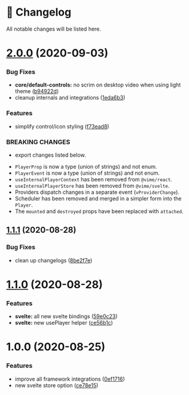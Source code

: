 # 🤖 Changelog

All notable changes will be listed here.

# [2.0.0](https://github.com/vime-js/vime/compare/@vime/svelte@1.2.0...@vime/svelte@2.0.0) (2020-09-03)


### Bug Fixes

* **core/default-controls:** no scrim on desktop video when using light theme ([b94922d](https://github.com/vime-js/vime/commit/b94922db2e1c775838fcee3bb01c8ccd4a695129))
* cleanup internals and integrations ([1eda6b3](https://github.com/vime-js/vime/commit/1eda6b379dc4ad5829906fdb472a5a51a3c9090a))


### Features

* simplify control/icon styling ([f73ead8](https://github.com/vime-js/vime/commit/f73ead8703a9f00c3f308d9a0cc344709769d88b))


### BREAKING CHANGES

* export changes listed below.

- `PlayerProp` is now a type (union of strings) and not enum.
- `PlayerEvent` is now a type (union of strings) and not enum.
- `useInternalPlayerContext` has been removed from `@vime/react`.
- `useInternalPlayerStore` has been removed from `@vime/svelte`.
- Providers dispatch changes in a separate event (`vProviderChange`).
- Scheduler has been removed and merged in a simpler form into the `Player`.
- The `mounted` and `destroyed` props have been replaced with `attached`.

## [1.1.1](https://github.com/vime-js/vime/compare/@vime/svelte@1.1.0...@vime/svelte@1.1.1) (2020-08-28)

### Bug Fixes

- clean up changelogs ([8be2f7e](https://github.com/vime-js/vime/commit/8be2f7ece922c9cad34f6ce5790d493c05de93e0))

# [1.1.0](https://github.com/vime-js/vime/compare/@vime/svelte@1.0.0...@vime/svelte@1.1.0) (2020-08-28)

### Features

- **svelte:** all new svelte bindings ([59e0c23](https://github.com/vime-js/vime/commit/59e0c235c52d89331f88d8a6d8195b2d8de17c89))
- **svelte:** new usePlayer helper ([ce56b1c](https://github.com/vime-js/vime/commit/ce56b1c847ff096dda0a4233b554030f1653c19c))

# 1.0.0 (2020-08-25)

### Features

- improve all framework integrations ([0ef1716](https://github.com/vime-js/vime/commit/0ef171655e8f02c277e0f00e90d87fdba8f74bb4))
- new svelte store option ([ce78e15](https://github.com/vime-js/vime/commit/ce78e1532da638fffacdf6988ec66c9390c31f5d))
